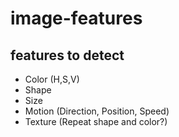 # image-features

## features to detect

* Color (H,S,V)
* Shape
* Size
* Motion (Direction, Position, Speed)
* Texture (Repeat shape and color?)